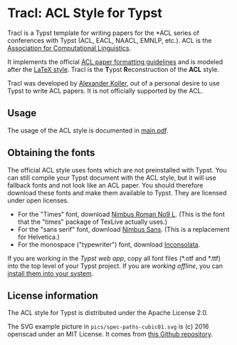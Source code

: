 # Tracl: ACL Style for Typst

Tracl is a Typst template for writing papers for the *ACL series of conferences with Typst (ACL, EACL, NAACL, EMNLP, etc.). ACL is the [Association for Computational Linguistics](https://www.aclweb.org/portal/).


It implements the official [ACL paper formatting guidelines](https://acl-org.github.io/ACLPUB/formatting.html) and is modeled after the [LaTeX style](https://github.com/acl-org/acl-style-files). Tracl is the **T**ypst **R**econstruction of the **ACL** style.

Tracl was developed by [Alexander Koller](https://www.coli.uni-saarland.de/~koller/), out of a personal desire to use Typst to write ACL papers. It is not officially supported by the ACL.

## Usage

The usage of the ACL style is documented in [main.pdf](https://github.com/coli-saar/tracl/blob/main/main.pdf).


## Obtaining the fonts

The official ACL style uses fonts which are not preinstalled with Typst. You can still compile your Typst document with the ACL style, but it will use fallback fonts and not look like an ACL paper. You should therefore download these fonts and make them available to Typst.
They are licensed under open licenses.

- For the "Times" font, download [Nimbus Roman No9 L](https://www.fontsquirrel.com/fonts/nimbus-roman-no9-l). (This is the font that the "times" package of TexLive actually uses.)
- For the "sans serif" font, download [Nimbus Sans](https://www.fontsquirrel.com/fonts/nimbus-sans-l). (This is a replacement for Helvetica.)
- For the monospace ("typewriter") font, download [Inconsolata](https://fonts.google.com/specimen/Inconsolata).

If you are working in the _Typst web app_, copy all font files (\*.otf and \*.ttf) into the top level of your Typst project. If you are _working offline_, you can [install them into your system](https://typst.app/docs/reference/text/text/#parameters-font). 



## License information

The ACL style for Typst is distributed under the Apache License 2.0.

The SVG example picture in `pics/spec-paths-cubic01.svg` is (c) 2016 openscad under an MIT License. It comes from [this Github repository](https://github.com/openscad/svg-tests).
